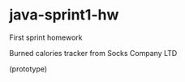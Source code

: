 # java-sprint1-hw
First sprint homework

Burned calories tracker from Socks Company LTD

(prototype)